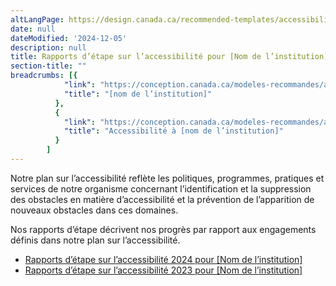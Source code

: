 ```yaml
---
altLangPage: https://design.canada.ca/recommended-templates/accessibility/progress-reports-landing.html
date: null
dateModified: '2024-12-05'
description: null
title: Rapports d’étape sur l’accessibilité pour [Nom de l’institution]
section-title: ""
breadcrumbs: [{
            "link": "https://conception.canada.ca/modeles-recommandes/accessibilite/accueil-rapports-etape.html",
            "title": "[nom de l’institution]"
          },
          {
            "link": "https://conception.canada.ca/modeles-recommandes/accessibilite.html",
            "title": "Accessibilité à [nom de l’institution]"
          }
        ]
---
```


<p>Notre plan sur l’accessibilité reflète les politiques, programmes, pratiques et services de notre organisme concernant l’identification et la suppression des obstacles en matière d’accessibilité et la prévention de l’apparition de nouveaux obstacles dans ces domaines.</p>

<p>Nos rapports d’étape décrivent nos progrès par rapport aux engagements définis dans notre plan sur l’accessibilité.</p>

<ul>
    <li><a href="rapport-etape.html">Rapports d’étape sur l’accessibilité 2024 pour [Nom de l’institution]</a></li>
    <li><a href="rapport-etape.html">Rapports d’étape sur l’accessibilité 2023 pour [Nom de l’institution]</a></li>
<ul>
